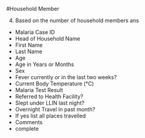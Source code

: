 #Household Member

4) Based on the number of household members ans

* Malaria Case ID
* Head of Household Name
* First Name
* Last Name
* Age
* Age in Years or Months
* Sex
* Fever currently or in the last two weeks?
* Current Body Temperature (°C)
* Malaria Test Result
* Referred to Health Facility?
* Slept under LLIN last night?
* Overnight Travel in past month?
* If yes list all places travelled
* Comments
* complete
